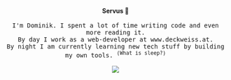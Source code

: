 <p align="center"><strong>Servus 👋</strong><br><br>
  <samp>I'm Dominik. I spent a lot of time writing code and even more reading it.
  <br>By day I work as a web-developer at www.deckweiss.at. 
  <br>By night I am currently learning new tech stuff by building my own tools. <sup>(What is sleep?)</sup>
  <br><br></samp>
  <image src="https://media.giphy.com/media/XKSPsk67cnCw0/giphy.gif">
</p>
<!--
**wgnrd/wgnrd** is a ✨ _special_ ✨ repository because its `README.md` (this file) appears on your GitHub profile.

Here are some ideas to get you started:

- 🔭 I’m currently working on ...
- 🌱 I’m currently learning ...
- 👯 I’m looking to collaborate on ...
- 🤔 I’m looking for help with ...
- 💬 Ask me about ...
- 📫 How to reach me: ...
- 😄 Pronouns: ...
- ⚡ Fun fact: ...
-->
